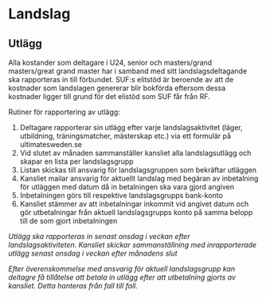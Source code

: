 # Landslag

## Utlägg

Alla kostander som deltagare i U24, senior och masters/grand masters/great grand master har i samband med sitt landslagsdeltagande ska rapporteras in till förbundet.
SUF:s elitstöd är beroende av att de kostnader som landslagen genererar blir bokförda eftersom dessa kostnader ligger till grund för det elistöd som SUF får från RF.

Rutiner för rapportering av utlägg:
1. Deltagare rapporterar sin utlägg efter varje landslagsaktivitet (läger, utbildning, träningsmatcher, mästerskap etc.) via ett formulär på ultimatesweden.se
2. Vid slutet av månaden sammanställer kansliet alla landslagsutlägg och skapar en lista per landslagsgrupp
3. Listan skickas till ansvarig för landslagsgruppen som bekräftar utläggen
4. Kansliet mailar ansvarig för aktuellt landslag med begäran av inbetalning för utläggen med datum då in betalningen ska vara gjord angiven
5. Inbetalningen görs till respektive landslagsgrupps bank-konto
6. Kansliet stämmer av att inbetalningar inkommit vid angivet datum och gör utbetalningar från aktuell landslagsgrupps konto på samma belopp till de som gjort inbetalningen

*Utlägg ska rapporteras in senast onsdag i veckan efter landslagsaktiviteten. Kansliet skickar sammanställning med inrapporterade utlägg senast onsdag i veckan efter månadens slut*

*Efter överenskommelse med ansvarig för aktuell landslagsgrupp kan deltagre få tillåtelse att betala in utlägg efter att utbetalning gjorts av kansliet. Detta hanteras från fall till fall.*
